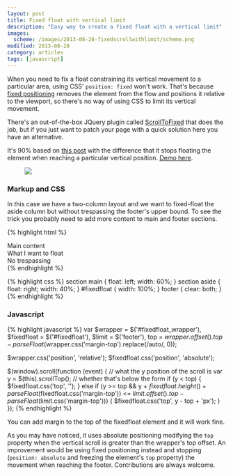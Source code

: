 ```yaml
---
layout: post
title: Fixed float with vertical limit
description: "Easy way to create a fixed float with a vertical limit"
images:
  scheme: /images/2013-08-28-fixedscrollwithlimit/scheme.png
modified: 2013-08-28
category: articles
tags: [javascript]
---
```


When you need to fix a float constraining its vertical movement to a particular area, using
CSS' ```position: fixed``` won't work. That's because
<a href="http://tympanus.net/codrops/2013/07/17/troubleshooting-css/#article-position" target="_blank">fixed positioning</a>
removes the element from the flow and positions it relative to the viewport, so there's no
way of using CSS to limit its vertical movement.

There's an out-of-the-box JQuery plugin called <a href="https://github.com/bigspotteddog/ScrollToFixed" target="_blank">
ScrollToFixed</a> that does the job, but if you just want to patch your page with a quick
solution here you have an alternative.

It's 90% based on <a href="http://jqueryfordesigners.com/fixed-floating-elements/" target="_blank">this post</a>
with the difference that it stops floating the element when reaching a particular vertical
position. <a href="http://jsfiddle.net/2BZ2a/" target="_blank">Demo here</a>.

<figure>
  <img src="{{ page.images.scheme }}">
</figure>

### Markup and CSS

In this case we have a two-column layout and we want to fixed-float the aside column
but without trespassing the footer's upper bound. To see the trick you probably need
to add more content to main and footer sections.

{% highlight html %}
<section>
  <main>
    Main content
  </main>
  <aside id="fixedfloat_wrapper">
    <div id="fixedfloat">
      What I want to float
    </div>
  </aside>
</section>
<footer>
  No trespassing
</footer>
{% endhighlight %}

{% highlight css %}
section main {
    float: left;
    width: 60%;
}
section aside {
    float: right;
    width: 40%;
}
#fixedfloat {
    width: 100%;
}
footer {
    clear: both;
}
{% endhighlight %}

### Javascript

{% highlight javascript %}
var $wrapper = $('#fixedfloat_wrapper'),
    $fixedfloat = $('#fixedfloat'),
    $limit = $('footer'),
    top = $wrapper.offset().top - parseFloat($wrapper.css('margin-top').replace(/auto/, 0));

$wrapper.css('position', 'relative');
$fixedfloat.css('position', 'absolute');

$(window).scroll(function (event) {
    // what the y position of the scroll is
    var y = $(this).scrollTop();
    // whether that's below the form
    if (y < top) {
        $fixedfloat.css('top', '');
    } else if (y >= top && y + $fixedfloat.height() + parseFloat($fixedfloat.css('margin-top')) <= $limit.offset().top - parseFloat($limit.css('margin-top'))) {
        $fixedfloat.css('top', y - top + 'px');
    }
});
{% endhighlight %}

You can add margin to the top of the fixedfloat element and it will work fine.

As you may have noticed, it uses absolute positioning modifying the ```top``` property
when the vertical scroll is greater than the wrapper's top offset. An improvement would
be using fixed positioning instead and stopping (```position: absolute``` and freezing
the element's ```top``` property) the movement when reaching the footer.
Contributions are always welcome.
